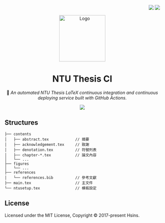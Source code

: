 <div align="right">

[![](https://img.shields.io/github/v/release/Hsins/NTU-Thesis-CI?style=flat-square)](./releases)
[![](https://img.shields.io/github/license/Hsins/NTU-Thesis-CI.svg?style=flat-square)](./LICENSE)

</div>

<div align="center">

<img src="https://user-images.githubusercontent.com/26391143/81140108-cb7e2980-8f9a-11ea-85f4-fc80cfca42c8.png" alt="Logo" height="150px">

# NTU Thesis CI

🤖 _An automated NTU Thesis LaTeX continuous integration and continuous deploying service built with GitHub Actions._

![](https://img.shields.io/badge/LaTeX%202%CE%B5-3.14159265-blueviolet?logo=latex&style=flat-square)

</div>

## Structures

```
├── contents
│   ├── abstract.tex            // 摘要
│   ├── acknowledgement.tex     // 致謝
│   ├── denotation.tex          // 符號列表
│   ├── chapter-*.tex           // 論文內容
│   └── ...
├── figures
│   └── ...
├── references
│   └── references.bib          // 參考文獻
├── main.tex                    // 主文件
└── ntusetup.tex                // 模板設定
```

## License

Licensed under the MIT License, Copyright © 2017-present Hsins.
